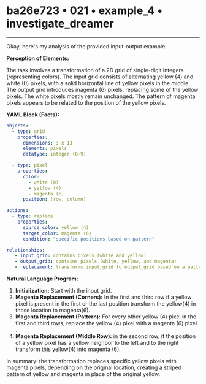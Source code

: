 # ba26e723 • 021 • example_4 • investigate_dreamer

---
Okay, here's my analysis of the provided input-output example:

**Perception of Elements:**

The task involves a transformation of a 2D grid of single-digit integers (representing colors). The input grid consists of alternating yellow (4) and white (0) pixels, with a solid horizontal line of yellow pixels in the middle. The output grid introduces magenta (6) pixels, replacing some of the yellow pixels. The white pixels mostly remain unchanged. The pattern of magenta pixels appears to be related to the position of the yellow pixels.

**YAML Block (Facts):**



```yaml
objects:
  - type: grid
    properties:
      dimensions: 3 x 13
      elements: pixels
      datatype: integer (0-9)

  - type: pixel
    properties:
      color:
        - white (0)
        - yellow (4)
        - magenta (6)
      position: (row, column)

actions:
  - type: replace
    properties:
      source_color: yellow (4)
      target_color: magenta (6)
      condition: "specific positions based on pattern"

relationships:
   - input_grid: contains pixels (white and yellow)
   - output_grid: contains pixels (white, yellow, and magenta)
   - replacement: transforms input_grid to output_grid based on a pattern.
```



**Natural Language Program:**

1.  **Initialization:** Start with the input grid.
2.  **Magenta Replacement (Corners):** In the first and third row if a yellow pixel is present in the first or the last position transform the yellow(4) in those location to magenta(6).
3.  **Magenta Replacement (Pattern):** For every other yellow (4) pixel in the first and third rows, replace the yellow (4) pixel with a magenta (6) pixel .
4. **Magenta Replacement (Middle Row):** in the second row, if the position of a yellow pixel has a yellow neighbor to the left and to the right transform this yellow(4) into magenta (6).

In summary: the transformation replaces specific yellow pixels with magenta pixels, depending on the original location, creating a striped pattern of yellow and magenta in place of the original yellow.

